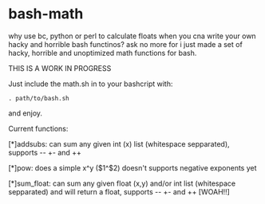 # bash-math
why use bc, python or perl to calculate floats when you cna write your own hacky and horrible bash functinos? ask no more for i just made a set of hacky, horrible and unoptimized math functions for bash.

THIS IS A WORK IN PROGRESS

Just include the math.sh in to your bashcript with: 

```bashscript
. path/to/bash.sh
```

and enjoy.

Current functions:

[*]addsubs: can sum any given int (x) list (whitespace sepparated), supports -- +- and ++ 

[*]pow: does a simple x^y ($1^$2) doesn't supports negative exponents yet

[*]sum_float: can sum any given float (x,y) and/or int list (whitespace sepparated) and will return a float, supports -- +- and ++ [WOAH!!]
